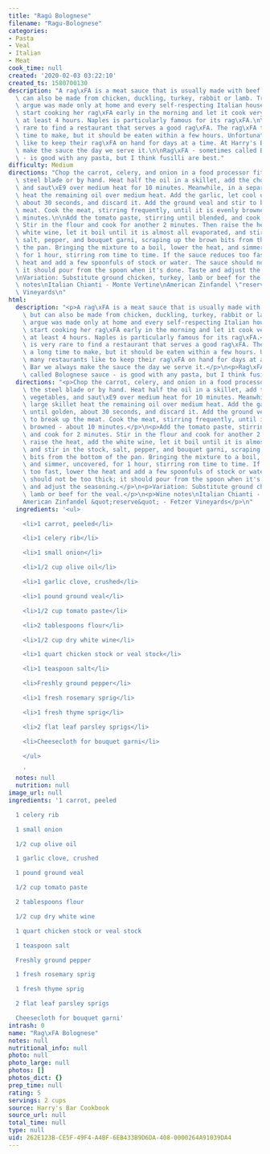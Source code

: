 ```yaml
---
title: "Ragú Bolognese"
filename: "Ragu-Bolognese"
categories:
- Pasta
- Veal
- Italian
- Meat
cook_time: null
created: '2020-02-03 03:22:10'
created_ts: 1580700130
description: "A rag\xFA is a meat sauce that is usually made with beef or veal, but\
  \ can also be made from chicken, duckling, turkey, rabbit or lamb. Traditionally\
  \ argue was made only at home and every self-respecting Italian housewife would\
  \ start cooking her rag\xFA early in the morning and let it cook very slowly for\
  \ at least 4 hours. Naples is particularly famous for its rag\xFA.\n\nIt is very\
  \ rare to find a restaurant that serves a good rag\xFA. The rag\xFA takes a long\
  \ time to make, but it should be eaten within a few hours. Unfortunately many restaurants\
  \ like to keep their rag\xFA on hand for days at a time. At Harry's Bar we always\
  \ make the sauce the day we serve it.\n\nRag\xFA - sometimes called Bolognese sauce\
  \ - is good with any pasta, but I think fusilli are best."
difficulty: Medium
directions: "Chop the carrot, celery, and onion in a food processor fitted with the\
  \ steel blade or by hand. Heat half the oil in a skillet, add the chopped vegetables,\
  \ and saut\xE9 over medium heat for 10 minutes. Meanwhile, in a separate large skillet\
  \ heat the remaining oil over medium heat. Add the garlic, let cool until golden,\
  \ about 30 seconds, and discard it. Add the ground veal and stir to break up the\
  \ meat. Cook the meat, stirring frequently, until it is evenly browned - about 10\
  \ minutes.\n\nAdd the tomato paste, stirring until blended, and cook for 2 minutes.\
  \ Stir in the flour and cook for another 2 minutes. Then raise the heat, add the\
  \ white wine, let it boil until it is almost all evaporated, and stir in the stock,\
  \ salt, pepper, and bouquet garni, scraping up the brown bits from the bottom of\
  \ the pan. Bringing the mixture to a boil, lower the heat, and simmer, uncovered,\
  \ for 1 hour, stirring rom time to time. If the sauce reduces too fast, lower the\
  \ heat and add a few spoonfuls of stock or water. The sauce should not be too thick;\
  \ it should pour from the spoon when it's done. Taste and adjust the seasoning.\n\
  \nVariation: Substitute ground chicken, turkey, lamb or beef for the veal.\n\nWine\
  \ notes\nItalian Chianti - Monte Vertine\nAmerican Zinfandel \"reserve\" - Fetzer\
  \ Vineyards\n"
html:
  description: "<p>A rag\xFA is a meat sauce that is usually made with beef or veal,\
    \ but can also be made from chicken, duckling, turkey, rabbit or lamb. Traditionally\
    \ argue was made only at home and every self-respecting Italian housewife would\
    \ start cooking her rag\xFA early in the morning and let it cook very slowly for\
    \ at least 4 hours. Naples is particularly famous for its rag\xFA.</p>\n<p>It\
    \ is very rare to find a restaurant that serves a good rag\xFA. The rag\xFA takes\
    \ a long time to make, but it should be eaten within a few hours. Unfortunately\
    \ many restaurants like to keep their rag\xFA on hand for days at a time. At Harry's\
    \ Bar we always make the sauce the day we serve it.</p>\n<p>Rag\xFA - sometimes\
    \ called Bolognese sauce - is good with any pasta, but I think fusilli are best.</p>\n"
  directions: "<p>Chop the carrot, celery, and onion in a food processor fitted with\
    \ the steel blade or by hand. Heat half the oil in a skillet, add the chopped\
    \ vegetables, and saut\xE9 over medium heat for 10 minutes. Meanwhile, in a separate\
    \ large skillet heat the remaining oil over medium heat. Add the garlic, let cool\
    \ until golden, about 30 seconds, and discard it. Add the ground veal and stir\
    \ to break up the meat. Cook the meat, stirring frequently, until it is evenly\
    \ browned - about 10 minutes.</p>\n<p>Add the tomato paste, stirring until blended,\
    \ and cook for 2 minutes. Stir in the flour and cook for another 2 minutes. Then\
    \ raise the heat, add the white wine, let it boil until it is almost all evaporated,\
    \ and stir in the stock, salt, pepper, and bouquet garni, scraping up the brown\
    \ bits from the bottom of the pan. Bringing the mixture to a boil, lower the heat,\
    \ and simmer, uncovered, for 1 hour, stirring rom time to time. If the sauce reduces\
    \ too fast, lower the heat and add a few spoonfuls of stock or water. The sauce\
    \ should not be too thick; it should pour from the spoon when it's done. Taste\
    \ and adjust the seasoning.</p>\n<p>Variation: Substitute ground chicken, turkey,\
    \ lamb or beef for the veal.</p>\n<p>Wine notes\nItalian Chianti - Monte Vertine\n\
    American Zinfandel &quot;reserve&quot; - Fetzer Vineyards</p>\n"
  ingredients: '<ul>

    <li>1 carrot, peeled</li>

    <li>1 celery rib</li>

    <li>1 small onion</li>

    <li>1/2 cup olive oil</li>

    <li>1 garlic clove, crushed</li>

    <li>1 pound ground veal</li>

    <li>1/2 cup tomato paste</li>

    <li>2 tablespoons flour</li>

    <li>1/2 cup dry white wine</li>

    <li>1 quart chicken stock or veal stock</li>

    <li>1 teaspoon salt</li>

    <li>Freshly ground pepper</li>

    <li>1 fresh rosemary sprig</li>

    <li>1 fresh thyme sprig</li>

    <li>2 flat leaf parsley sprigs</li>

    <li>Cheesecloth for bouquet garni</li>

    </ul>

    '
  notes: null
  nutrition: null
image_url: null
ingredients: '1 carrot, peeled

  1 celery rib

  1 small onion

  1/2 cup olive oil

  1 garlic clove, crushed

  1 pound ground veal

  1/2 cup tomato paste

  2 tablespoons flour

  1/2 cup dry white wine

  1 quart chicken stock or veal stock

  1 teaspoon salt

  Freshly ground pepper

  1 fresh rosemary sprig

  1 fresh thyme sprig

  2 flat leaf parsley sprigs

  Cheesecloth for bouquet garni'
intrash: 0
name: "Rag\xFA Bolognese"
notes: null
nutritional_info: null
photo: null
photo_large: null
photos: []
photos_dict: {}
prep_time: null
rating: 5
servings: 2 cups
source: Harry's Bar Cookbook
source_url: null
total_time: null
type: null
uid: 262E123B-CE5F-49F4-A4BF-6EB433B9D6DA-408-0000264A91039DA4
---
```

